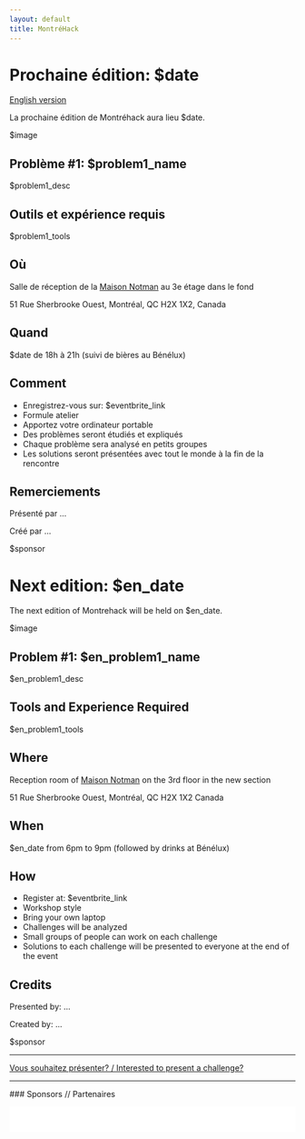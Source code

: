 ```yaml
---
layout: default
title: MontréHack
---
```

<!-- 

  This is the absolute minimum to get stuff up. Feel free [obliged] to add
  editorial niceties.

  Put this in index.md and update the following variables (like w/ vim's s///)
  $date $en_date
  $eventbrite_link
  $image (optional) format: ![AltText](path_to_image.png)
  $problem1_name, $problem1_desc, $problem1_tools, $problem1_presenter
  $en_problem1_name, $en_problem1_desc, $en_problem1_tools, $en_problem1_presenter
  repeat for problem 2, 3, etc.

/-->

# Prochaine édition: $date
[English version](#english)

La prochaine édition de Montréhack aura lieu $date.

$image

## Problème #1: $problem1_name
$problem1_desc

## Outils et expérience requis

$problem1_tools

## Où

Salle de réception de la [Maison Notman](http://notman.org/) au 3e étage dans le fond

51 Rue Sherbrooke Ouest, Montréal, QC H2X 1X2, Canada

## Quand

$date de 18h à 21h (suivi de bières au Bénélux)

## Comment

* Enregistrez-vous sur: $eventbrite_link
* Formule atelier
* Apportez votre ordinateur portable
* Des problèmes seront étudiés et expliqués
* Chaque problème sera analysé en petits groupes
* Les solutions seront présentées avec tout le monde à la fin de la rencontre

## Remerciements

Présenté par ...

Créé par ...

$sponsor

<a id="english"></a>

# Next edition: $en_date

The next edition of Montrehack will be held on $en_date.

$image

## Problem #1: $en_problem1_name

$en_problem1_desc

## Tools and Experience Required

$en_problem1_tools

## Where

Reception room of [Maison Notman](http://notman.org/) on the 3rd floor in the new section

51 Rue Sherbrooke Ouest, Montréal, QC H2X 1X2 Canada

## When

$en_date from 6pm to 9pm (followed by drinks at Bénélux)

## How

* Register at: $eventbrite_link
* Workshop style
* Bring your own laptop
* Challenges will be analyzed
* Small groups of people can work on each challenge
* Solutions to each challenge will be presented to everyone at the end of the event

## Credits

Presented by: ...

Created by: ...

$sponsor

<hr/>

[Vous souhaitez présenter? / Interested to present a challenge?](https://github.com/montrehack/montrehack.github.com/wiki/Present-at-Montrehack)

<hr/>
### Sponsors // Partenaires

[![Brasserie Benelux](/images/benelux.png)](http://brasseriebenelux.com/)
